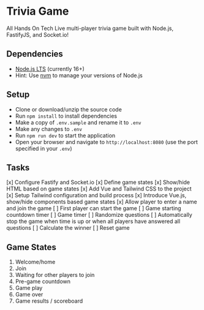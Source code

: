 # Trivia Game

All Hands On Tech Live multi-player trivia game built with Node.js, FastifyJS, and Socket.io!

## Dependencies

* [Node.js LTS](https://nodejs.org) (currently 16+)
* Hint: Use [nvm](https://github.com/nvm-sh/nvm) to manage your versions of Node.js

## Setup

* Clone or download/unzip the source code
* Run `npm install` to install dependencies
* Make a copy of `.env.sample` and rename it to `.env`
* Make any changes to `.env`
* Run `npm run dev` to start the application
* Open your browser and navigate to `http://localhost:8080` (use the port specified in your `.env`)

## Tasks

[x] Configure Fastify and Socket.io
[x] Define game states
[x] Show/hide HTML based on game states
[x] Add Vue and Tailwind CSS to the project
[x] Setup Tailwind configuration and build process
[x] Introduce Vue.js, show/hide components based game states
[x] Allow player to enter a name and join the game
[ ] First player can start the game
[ ] Game starting countdown timer
[ ] Game timer
[ ] Randomize questions
[ ] Automatically stop the game when time is up or when all players have answered all questions
[ ] Calculate the winner
[ ] Reset game

## Game States

1. Welcome/home
1. Join
1. Waiting for other players to join
1. Pre-game countdown
1. Game play
1. Game over
1. Game results / scoreboard
